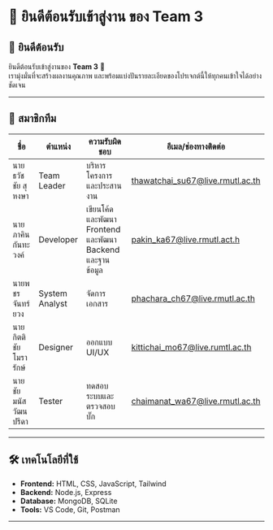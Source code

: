 # 🎉 ยินดีต้อนรับเข้าสู่งาน ของ Team 3

## 🌟 ยินดีต้อนรับ  
ยินดีต้อนรับเข้าสู่งานของ **Team 3** 🎊  
เรามุ่งมั่นที่จะสร้างผลงานคุณภาพ และพร้อมแบ่งปันรายละเอียดของโปรเจกต์นี้ให้ทุกคนเข้าใจได้อย่างชัดเจน  

---

## 👥 สมาชิกทีม

| ชื่อ                     | ตำแหน่ง           | ความรับผิดชอบ                     | อีเมล/ช่องทางติดต่อ         |
|--------------------------|-------------------|-------------------------------------|--------------------------------|
| นายธวัชชัย สุหงษา        | Team Leader   | บริหารโครงการและประสานงาน        | thawatchai_su67@live.rmutl.ac.th            |
| นายภาคิน กันทะวงค์      | Developer        | เขียนโค้ดและพัฒนา Frontend และพัฒนา Backend และฐานข้อมูล         |  pakin_ka67@live.rmutl.act.h          |
| นายพชร จันทร์ยวง     | System Analyst     |  จัดการเอกสาร                               |    phachara_ch67@live.rmutl.ac.th          |
| นายกิตติชัย โมรารักษ์ | Designer            | ออกแบบ UI/UX                       | kittichai_mo67@live.rumtl.ac.th          |
| นายชัยมนัส วัฒนปรีดา    | Tester           | ทดสอบระบบและตรวจสอบบั๊ก          | chaimanat_wa67@live.rmutl.ac.th          |


---

## 🛠️ เทคโนโลยีที่ใช้  
- **Frontend:** HTML, CSS, JavaScript, Tailwind  
- **Backend:** Node.js, Express  
- **Database:** MongoDB, SQLite  
- **Tools:** VS Code, Git, Postman  

---

